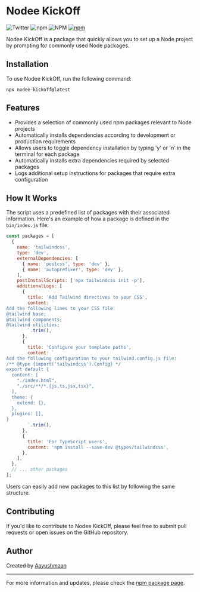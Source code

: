 # Nodee KickOff

![Twitter](https://img.shields.io/twitter/follow/aayushmaan54.svg?style=social&label=aayushmaan54)
![npm](https://img.shields.io/npm/v/nodee-kickoff.svg?style=for-the-badge)
![NPM](https://img.shields.io/npm/l/nodee-kickoff.svg?label=%F0%9F%93%9Clicense&style=for-the-badge)
[![npm](https://img.shields.io/npm/dt/nodee-kickoff.svg)](https://www.npmjs.com/package/nodee-kickoff)

Nodee KickOff is a package that quickly allows you to set up a Node project by prompting for commonly used Node packages.

## Installation

To use Nodee KickOff, run the following command:

```
npx nodee-kickoff@latest
```

## Features

- Provides a selection of commonly used npm packages relevant to Node projects
- Automatically installs dependencies according to development or production requirements
- Allows users to toggle dependency installation by typing 'y' or 'n' in the terminal for each package
- Automatically installs extra dependencies required by selected packages
- Logs additional setup instructions for packages that require extra configuration

## How It Works

The script uses a predefined list of packages with their associated information. Here's an example of how a package is defined in the `bin/index.js` file:

```javascript
const packages = [
  {
    name: 'tailwindcss',
    type: 'dev',
    externalDependencies: [
      { name: 'postcss', type: 'dev' },
      { name: 'autoprefixer', type: 'dev' },
    ],
    postInstallScripts: ['npx tailwindcss init -p'],
    additionalLogs: [
      {
        title: 'Add Tailwind directives to your CSS',
        content: `
Add the following lines to your CSS file:
@tailwind base;
@tailwind components;
@tailwind utilities;
        `.trim(),
      },
      {
        title: 'Configure your template paths',
        content: `
Add the following configuration to your tailwind.config.js file:
/** @type {import('tailwindcss').Config} */
export default {
  content: [
    "./index.html",
    "./src/**/*.{js,ts,jsx,tsx}",
  ],
  theme: {
    extend: {},
  },
  plugins: [],
}
        `.trim(),
      },
      {
        title: 'For TypeScript users',
        content: 'npm install --save-dev @types/tailwindcss',
      },
    ],
  },
  // ... other packages
];
```

Users can easily add new packages to this list by following the same structure.

## Contributing

If you'd like to contribute to Nodee KickOff, please feel free to submit pull requests or open issues on the GitHub repository.


## Author

Created by [Aayushmaan](https://twitter.com/aayushmaan54)

---

For more information and updates, please check the [npm package page](https://www.npmjs.com/package/nodee-kickoff).